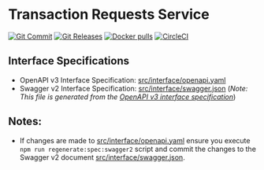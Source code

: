 # Transaction Requests Service
[![Git Commit](https://img.shields.io/github/last-commit/mojaloop/transaction-requests-service.svg?style=flat)](https://github.com/mojaloop/transaction-requests-service/commits/master)
[![Git Releases](https://img.shields.io/github/release/mojaloop/transaction-requests-service.svg?style=flat)](https://github.com/mojaloop/transaction-requests-service/releases)
[![Docker pulls](https://img.shields.io/docker/pulls/mojaloop/transaction-requests-service.svg?style=flat)](https://hub.docker.com/r/mojaloop/transaction-requests-service)
[![CircleCI](https://circleci.com/gh/mojaloop/transaction-requests-service.svg?style=svg)](https://circleci.com/gh/mojaloop/transaction-requests-service)


## Interface Specifications
- OpenAPI v3 Interface Specification: [src/interface/openapi.yaml](src/interface/openapi.yaml)
- Swagger v2 Interface Specification: [src/interface/swagger.json](src/interface/swagger.json) (_Note: This file is generated from the [OpenAPI v3 interface specification](src/interface/openapi.yaml)_)

## Notes:
- If changes are made to [src/interface/openapi.yaml](src/interface/openapi.yaml) ensure you execute `npm run regenerate:spec:swagger2` script and commit the changes to the Swagger v2 document [src/interface/swagger.json](src/interface/swagger.json).
